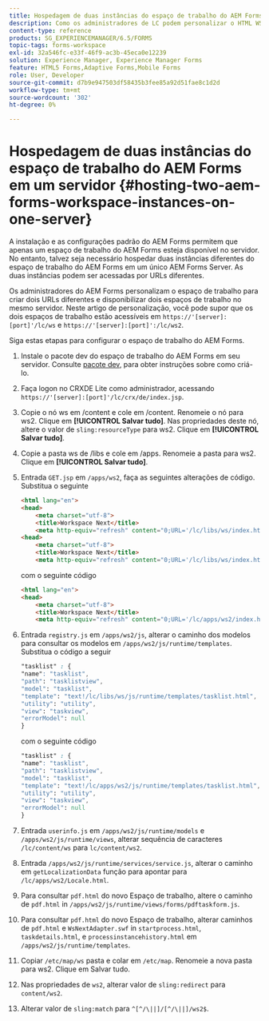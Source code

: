 ```yaml
---
title: Hospedagem de duas instâncias do espaço de trabalho do AEM Forms em um servidor
description: Como os administradores de LC podem personalizar o HTML WS para hospedar duas instâncias em um único servidor acessível por URLs diferentes.
content-type: reference
products: SG_EXPERIENCEMANAGER/6.5/FORMS
topic-tags: forms-workspace
exl-id: 32a546fc-e33f-46f9-ac3b-45eca0e12239
solution: Experience Manager, Experience Manager Forms
feature: HTML5 Forms,Adaptive Forms,Mobile Forms
role: User, Developer
source-git-commit: d7b9e947503df58435b3fee85a92d51fae8c1d2d
workflow-type: tm+mt
source-wordcount: '302'
ht-degree: 0%

---
```


# Hospedagem de duas instâncias do espaço de trabalho do AEM Forms em um servidor {#hosting-two-aem-forms-workspace-instances-on-one-server}

A instalação e as configurações padrão do AEM Forms permitem que apenas um espaço de trabalho do AEM Forms esteja disponível no servidor. No entanto, talvez seja necessário hospedar duas instâncias diferentes do espaço de trabalho do AEM Forms em um único AEM Forms Server. As duas instâncias podem ser acessadas por URLs diferentes.

Os administradores do AEM Forms personalizam o espaço de trabalho para criar dois URLs diferentes e disponibilizar dois espaços de trabalho no mesmo servidor. Neste artigo de personalização, você pode supor que os dois espaços de trabalho estão acessíveis em `https://'[server]:[port]'/lc/ws` e `https://'[server]:[port]':/lc/ws2`.

Siga estas etapas para configurar o espaço de trabalho do AEM Forms.

1. Instale o pacote dev do espaço de trabalho do AEM Forms em seu servidor. Consulte [pacote dev](/help/forms/using/introduction-customizing-html-workspace.md#p-crx-package-p), para obter instruções sobre como criá-lo.
1. Faça logon no CRXDE Lite como administrador, acessando `https://'[server]:[port]'/lc/crx/de/index.jsp`.
1. Copie o nó ws em /content e cole em /content. Renomeie o nó para ws2. Clique em **[!UICONTROL Salvar tudo]**. Nas propriedades deste nó, altere o valor de `sling:resourceType` para ws2. Clique em **[!UICONTROL Salvar tudo]**.

1. Copie a pasta ws de /libs e cole em /apps. Renomeie a pasta para ws2. Clique em **[!UICONTROL Salvar tudo]**.
1. Entrada `GET.jsp` em `/apps/ws2`, faça as seguintes alterações de código. Substitua o seguinte

   ```html
   <html lang="en">
   <head>
       <meta charset="utf-8">
       <title>Workspace Next</title>
       <meta http-equiv="refresh" content="0;URL='/lc/libs/ws/index.html'" /><html lang="en">
   <head>
       <meta charset="utf-8">
       <title>Workspace Next</title>
       <meta http-equiv="refresh" content="0;URL='/lc/libs/ws/index.html'" />
   ```

   com o seguinte código

   ```html
   <html lang="en">
   <head>
       <meta charset="utf-8">
       <title>Workspace Next</title>
       <meta http-equiv="refresh" content="0;URL='/lc/apps/ws2/index.html'" />
   ```

1. Entrada `registry.js` em `/apps/ws2/js`, alterar o caminho dos modelos para consultar os modelos em `/apps/ws2/js/runtime/templates`. Substitua o código a seguir

   ```css
   "tasklist" : {
   "name": "tasklist",
   "path": "tasklistview",
   "model": "tasklist",
   "template": "text!/lc/libs/ws/js/runtime/templates/tasklist.html",
   "utility": "utility",
   "view": "taskview",
   "errorModel": null
   }
   ```

   com o seguinte código

   ```css
   "tasklist" : {
   "name": "tasklist",
   "path": "tasklistview",
   "model": "tasklist",
   "template": "text!/lc/apps/ws2/js/runtime/templates/tasklist.html",
   "utility": "utility",
   "view": "taskview",
   "errorModel": null
   }
   ```

1. Entrada `userinfo.js` em `/apps/ws2/js/runtime/models` e `/apps/ws2/js/runtime/views`, alterar sequência de caracteres `/lc/content/ws` para `lc/content/ws2`.

1. Entrada `/apps/ws2/js/runtime/services/service.js`, alterar o caminho em `getLocalizationData` função para apontar para `/lc/apps/ws2/Locale.html`.

1. Para consultar `pdf.html` do novo Espaço de trabalho, altere o caminho de `pdf.html` in `/apps/ws2/js/runtime/views/forms/pdftaskform.js`.

1. Para consultar `pdf.html` do novo Espaço de trabalho, alterar caminhos de `pdf.html` e `WsNextAdapter.swf` in `startprocess.html`, `taskdetails.html`, e `processinstancehistory.html` em `/apps/ws2/js/runtime/templates`.

1. Copiar `/etc/map/ws` pasta e colar em `/etc/map`. Renomeie a nova pasta para ws2. Clique em Salvar tudo.

1. Nas propriedades de `ws2`, alterar valor de `sling:redirect` para `content/ws2`.

1. Alterar valor de `sling:match` para `^[^/\||]/[^/\||]/ws2$`.
